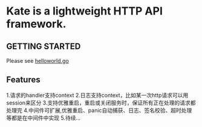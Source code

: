 # Kate is a lightweight HTTP API framework.

## GETTING STARTED
Please see [helloworld.go](https://github.com/k81/kate/blob/master/examples/helloworld.go)

## Features
1.请求的handler支持context
2.日志支持context，比如某一次http请求可以用session来区分
3.支持优雅重启，重启或关闭服务时，保证所有正在处理的请求都处理完
4.中间件可扩展,优雅重启、panic自动捕获、日志、签名校验、超时处理等都是在中间件中实现
5.待续...
